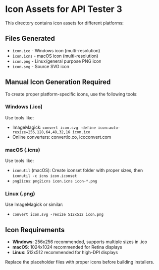 # Icon Assets for API Tester 3

This directory contains icon assets for different platforms:

## Files Generated
- `icon.ico` - Windows icon (multi-resolution)
- `icon.icns` - macOS icon (multi-resolution) 
- `icon.png` - Linux/general purpose PNG icon
- `icon.svg` - Source SVG icon

## Manual Icon Generation Required

To create proper platform-specific icons, use the following tools:

### Windows (.ico)
Use tools like:
- ImageMagick: `convert icon.svg -define icon:auto-resize=256,128,64,48,32,16 icon.ico`
- Online converters: convertio.co, icoconvert.com

### macOS (.icns)  
Use tools like:
- `iconutil` (macOS): Create iconset folder with proper sizes, then `iconutil -c icns icon.iconset`
- `png2icns`: `png2icns icon.icns icon-*.png`

### Linux (.png)
Use ImageMagick or similar:
- `convert icon.svg -resize 512x512 icon.png`

## Icon Requirements
- **Windows**: 256x256 recommended, supports multiple sizes in .ico
- **macOS**: 1024x1024 recommended for Retina displays
- **Linux**: 512x512 recommended for high-DPI displays

Replace the placeholder files with proper icons before building installers.
